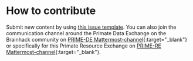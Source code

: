 # How to contribute
Submit new content by using [this issue template](https://github.com/PRIME-RE/prime-re.github.io/issues/new?assignees=&labels=new-resource&template=new-resource.md&title=%3CResource+Name%3E). You can also join the communication channel around the Primate Data Exchange on the Brainhack community on [PRIME-DE Mattermost-channel](https://mattermost.brainhack.org/brainhack/channels/prime-de){:target="_blank"} or specifically for this Primate Resource Exchange on [PRIME-RE Mattermost-channel](https://mattermost.brainhack.org/brainhack/channels/compmri_resourcehub){:target="_blank"}.
